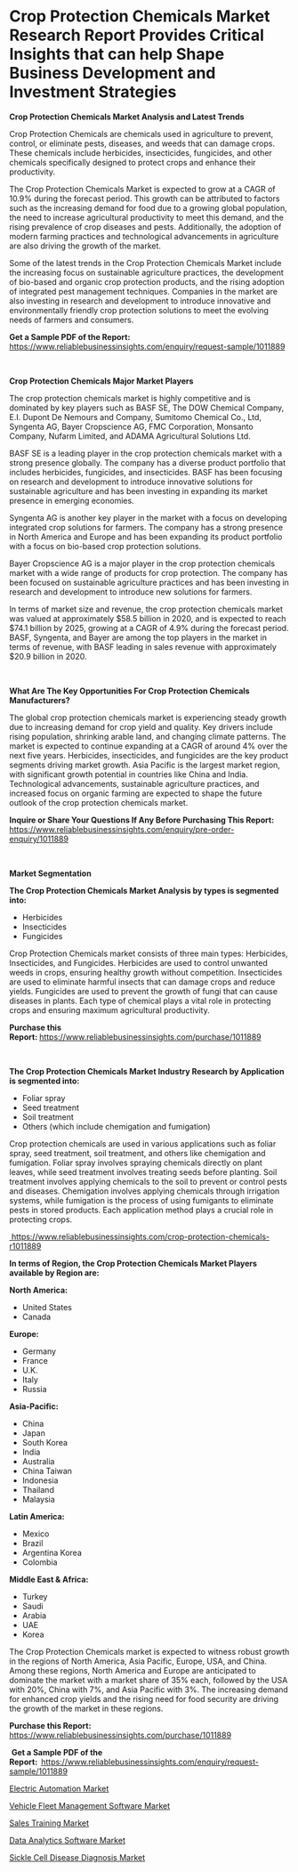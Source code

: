 <p><h1>Crop Protection Chemicals Market Research Report Provides Critical Insights that can help Shape Business Development and Investment Strategies</h1></p><p><strong>Crop Protection Chemicals Market Analysis and Latest Trends</strong></p>
<p><p>Crop Protection Chemicals are chemicals used in agriculture to prevent, control, or eliminate pests, diseases, and weeds that can damage crops. These chemicals include herbicides, insecticides, fungicides, and other chemicals specifically designed to protect crops and enhance their productivity.</p><p>The Crop Protection Chemicals Market is expected to grow at a CAGR of 10.9% during the forecast period. This growth can be attributed to factors such as the increasing demand for food due to a growing global population, the need to increase agricultural productivity to meet this demand, and the rising prevalence of crop diseases and pests. Additionally, the adoption of modern farming practices and technological advancements in agriculture are also driving the growth of the market.</p><p>Some of the latest trends in the Crop Protection Chemicals Market include the increasing focus on sustainable agriculture practices, the development of bio-based and organic crop protection products, and the rising adoption of integrated pest management techniques. Companies in the market are also investing in research and development to introduce innovative and environmentally friendly crop protection solutions to meet the evolving needs of farmers and consumers.</p></p>
<p><strong>Get a Sample PDF of the Report:&nbsp;</strong> <a href="https://www.reliablebusinessinsights.com/enquiry/request-sample/1011889">https://www.reliablebusinessinsights.com/enquiry/request-sample/1011889</a></p>
<p>&nbsp;</p>
<p><strong>Crop Protection Chemicals Major Market Players</strong></p>
<p><p>The crop protection chemicals market is highly competitive and is dominated by key players such as BASF SE, The DOW Chemical Company, E.I. Dupont De Nemours and Company, Sumitomo Chemical Co., Ltd, Syngenta AG, Bayer Cropscience AG, FMC Corporation, Monsanto Company, Nufarm Limited, and ADAMA Agricultural Solutions Ltd.</p><p>BASF SE is a leading player in the crop protection chemicals market with a strong presence globally. The company has a diverse product portfolio that includes herbicides, fungicides, and insecticides. BASF has been focusing on research and development to introduce innovative solutions for sustainable agriculture and has been investing in expanding its market presence in emerging economies.</p><p>Syngenta AG is another key player in the market with a focus on developing integrated crop solutions for farmers. The company has a strong presence in North America and Europe and has been expanding its product portfolio with a focus on bio-based crop protection solutions.</p><p>Bayer Cropscience AG is a major player in the crop protection chemicals market with a wide range of products for crop protection. The company has been focused on sustainable agriculture practices and has been investing in research and development to introduce new solutions for farmers.</p><p>In terms of market size and revenue, the crop protection chemicals market was valued at approximately $58.5 billion in 2020, and is expected to reach $74.1 billion by 2025, growing at a CAGR of 4.9% during the forecast period. BASF, Syngenta, and Bayer are among the top players in the market in terms of revenue, with BASF leading in sales revenue with approximately $20.9 billion in 2020.</p></p>
<p>&nbsp;</p>
<p><strong>What Are The Key Opportunities For Crop Protection Chemicals Manufacturers?</strong></p>
<p><p>The global crop protection chemicals market is experiencing steady growth due to increasing demand for crop yield and quality. Key drivers include rising population, shrinking arable land, and changing climate patterns. The market is expected to continue expanding at a CAGR of around 4% over the next five years. Herbicides, insecticides, and fungicides are the key product segments driving market growth. Asia Pacific is the largest market region, with significant growth potential in countries like China and India. Technological advancements, sustainable agriculture practices, and increased focus on organic farming are expected to shape the future outlook of the crop protection chemicals market.</p></p>
<p><strong>Inquire or Share Your Questions If Any Before Purchasing This Report:</strong> <a href="https://www.reliablebusinessinsights.com/enquiry/pre-order-enquiry/1011889">https://www.reliablebusinessinsights.com/enquiry/pre-order-enquiry/1011889</a></p>
<p>&nbsp;</p>
<p><strong>Market Segmentation</strong></p>
<p><strong>The Crop Protection Chemicals Market Analysis by types is segmented into:</strong></p>
<p><ul><li>Herbicides</li><li>Insecticides</li><li>Fungicides</li></ul></p>
<p><p>Crop Protection Chemicals market consists of three main types: Herbicides, Insecticides, and Fungicides. Herbicides are used to control unwanted weeds in crops, ensuring healthy growth without competition. Insecticides are used to eliminate harmful insects that can damage crops and reduce yields. Fungicides are used to prevent the growth of fungi that can cause diseases in plants. Each type of chemical plays a vital role in protecting crops and ensuring maximum agricultural productivity.</p></p>
<p><strong>Purchase this Report:&nbsp;</strong><a href="https://www.reliablebusinessinsights.com/purchase/1011889">https://www.reliablebusinessinsights.com/purchase/1011889</a></p>
<p>&nbsp;</p>
<p><strong>The Crop Protection Chemicals Market Industry Research by Application is segmented into:</strong></p>
<p><ul><li>Foliar spray</li><li>Seed treatment</li><li>Soil treatment</li><li>Others (which include chemigation and fumigation)</li></ul></p>
<p><p>Crop protection chemicals are used in various applications such as foliar spray, seed treatment, soil treatment, and others like chemigation and fumigation. Foliar spray involves spraying chemicals directly on plant leaves, while seed treatment involves treating seeds before planting. Soil treatment involves applying chemicals to the soil to prevent or control pests and diseases. Chemigation involves applying chemicals through irrigation systems, while fumigation is the process of using fumigants to eliminate pests in stored products. Each application method plays a crucial role in protecting crops.</p></p>
<p><a href="https://www.reliablebusinessinsights.com/crop-protection-chemicals-r1011889">&nbsp;https://www.reliablebusinessinsights.com/crop-protection-chemicals-r1011889</a></p>
<p><strong>In terms of Region, the Crop Protection Chemicals Market Players available by Region are:</strong></p>
<p>
    <p> <strong> North America: </strong>
        <ul>
            <li>United States</li>
            <li>Canada</li>
        </ul>
        </p> 
    <p> <strong> Europe: </strong>
        <ul>
            <li>Germany</li>
            <li>France</li>
            <li>U.K.</li>
            <li>Italy</li>
            <li>Russia</li>
        </ul>
        </p> 
    <p> <strong> Asia-Pacific: </strong>
        <ul>
            <li>China</li>
            <li>Japan</li>
            <li>South Korea</li>
            <li>India</li>
            <li>Australia</li>
            <li>China Taiwan</li>
            <li>Indonesia</li>
            <li>Thailand</li>
            <li>Malaysia</li>
        </ul>
        </p> 
    <p> <strong> Latin America: </strong>
        <ul>
            <li>Mexico</li>
            <li>Brazil</li>
            <li>Argentina Korea</li>
            <li>Colombia</li>
        </ul>
        </p> 
    <p> <strong> Middle East & Africa: </strong>
        <ul>
            <li>Turkey</li>
            <li>Saudi</li>
            <li>Arabia</li>
            <li>UAE</li>
            <li>Korea</li>
        </ul>
    </p>
    </p>
<p><p>The Crop Protection Chemicals market is expected to witness robust growth in the regions of North America, Asia Pacific, Europe, USA, and China. Among these regions, North America and Europe are anticipated to dominate the market with a market share of 35% each, followed by the USA with 20%, China with 7%, and Asia Pacific with 3%. The increasing demand for enhanced crop yields and the rising need for food security are driving the growth of the market in these regions.</p></p>
<p><strong>Purchase this Report: </strong><a href="https://www.reliablebusinessinsights.com/purchase/1011889">https://www.reliablebusinessinsights.com/purchase/1011889</a></p>
<p>&nbsp;<strong>Get a Sample PDF of the Report:&nbsp;&nbsp;</strong><a href="https://www.reliablebusinessinsights.com/enquiry/request-sample/1011889">https://www.reliablebusinessinsights.com/enquiry/request-sample/1011889</a></p>
<p><strong></strong></p>
<p><p><a href="https://github.com/hrhzhypq19/Market-Research-Report-List-1/blob/main/electric-automation-market.md">Electric Automation Market</a></p><p><a href="https://github.com/brendafegmorris532/Market-Research-Report-List-2/blob/main/vehicle-fleet-management-software-market.md">Vehicle Fleet Management Software Market</a></p><p><a href="https://github.com/kishanagarner91/Market-Research-Report-List-1/blob/main/sales-training-market.md">Sales Training Market</a></p><p><a href="https://github.com/FredaSauer/Market-Research-Report-List-1/blob/main/data-analytics-software-market.md">Data Analytics Software Market</a></p><p><a href="https://github.com/LarryPearsongXXfvf/Market-Research-Report-List-1/blob/main/sickle-cell-disease-diagnosis-market.md">Sickle Cell Disease Diagnosis Market</a></p></p>